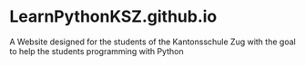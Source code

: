 # LearnPythonKSZ.github.io
A Website designed for the students of the Kantonsschule Zug with the goal to help the students programming with Python
